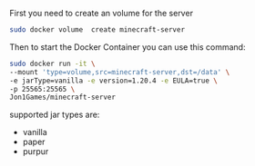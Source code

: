 First you need to create an volume for the server
```sh
sudo docker volume  create minecraft-server
```

Then to start the Docker Container you can use this command:
```sh
sudo docker run -it \
--mount 'type=volume,src=minecraft-server,dst=/data' \
-e jarType=vanilla -e version=1.20.4 -e EULA=true \
-p 25565:25565 \
Jon1Games/minecraft-server
```

supported jar types are:
- vanilla
- paper
- purpur
